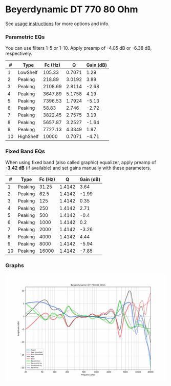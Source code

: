 # Beyerdynamic DT 770 80 Ohm
See [usage instructions](https://github.com/jaakkopasanen/AutoEq#usage) for more options and info.

### Parametric EQs
You can use filters 1-5 or 1-10. Apply preamp of -4.05 dB or -6.38 dB, respectively.

|   # | Type      |   Fc (Hz) |      Q |   Gain (dB) |
|-----|-----------|-----------|--------|-------------|
|   1 | LowShelf  |    105.33 | 0.7071 |        1.29 |
|   2 | Peaking   |    218.89 | 3.0192 |        3.89 |
|   3 | Peaking   |   2108.69 | 2.8114 |       -2.68 |
|   4 | Peaking   |   3647.89 | 5.1758 |        4.19 |
|   5 | Peaking   |   7396.53 | 1.7924 |       -5.13 |
|   6 | Peaking   |     58.83 | 2.746  |       -2.72 |
|   7 | Peaking   |   3822.45 | 2.7575 |        3.19 |
|   8 | Peaking   |   5657.87 | 3.2527 |       -1.64 |
|   9 | Peaking   |   7727.13 | 4.3349 |        1.97 |
|  10 | HighShelf |  10000    | 0.7071 |       -4.71 |

### Fixed Band EQs
When using fixed band (also called graphic) equalizer, apply preamp of **-3.42 dB** (if available) and set gains manually with these parameters.

|   # | Type    |   Fc (Hz) |      Q |   Gain (dB) |
|-----|---------|-----------|--------|-------------|
|   1 | Peaking |     31.25 | 1.4142 |        3.64 |
|   2 | Peaking |     62.5  | 1.4142 |       -1.99 |
|   3 | Peaking |    125    | 1.4142 |        0.35 |
|   4 | Peaking |    250    | 1.4142 |        2.71 |
|   5 | Peaking |    500    | 1.4142 |       -0.4  |
|   6 | Peaking |   1000    | 1.4142 |        0.2  |
|   7 | Peaking |   2000    | 1.4142 |       -3.26 |
|   8 | Peaking |   4000    | 1.4142 |        4.44 |
|   9 | Peaking |   8000    | 1.4142 |       -5.94 |
|  10 | Peaking |  16000    | 1.4142 |       -7.85 |

### Graphs
![](./Beyerdynamic%20DT%20770%2080%20Ohm.png)
